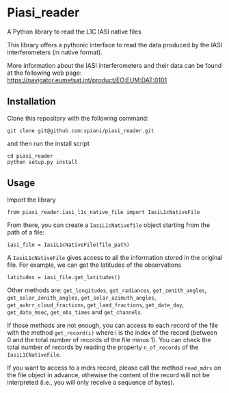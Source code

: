 # Piasi_reader
A Python library to read the L1C IASI native files

This library offers a pythonic interface to read the data
produced by the IASI interferometers (in native format).

More information about the IASI interferometers and
their data can be found at the following web page:
<https://navigator.eumetsat.int/product/EO:EUM:DAT:0101>

## Installation

Clone this repository with the following command:

```
git clone git@github.com:spiani/piasi_reader.git
```

and then run the install script

```
cd piasi_reader
python setup.py install
```

## Usage
Import the library

```
from piasi_reader.iasi_l1c_native_file import IasiL1cNativeFile
```

From there, you can create a `IasiL1cNativefile` object starting
from the path of a file:

```
iasi_file = IasiL1cNativeFile(file_path)
```

A `IasiL1cNativeFile` gives access to all the information stored in the
original file. For example, we can get the latitudes of the observations

```
latitudes = iasi_file.get_latitudes()
```

Other methods are: `get_longitudes`, `get_radiances`, `get_zenith_angles`,
`get_solar_zenith_angles`, `get_solar_azimuth_angles`, `get_avhrr_cloud_fractions`,
`get_land_fractions`, `get_date_day`, `get_date_msec`, `get_obs_times` and
`get_channels`.

If those methods are not enough, you can access to each record of the file with the
method `get_record(i)` where i is the index of the record (between 0 and the total
number of records of the file minus 1). You can check the total number of records
by reading the property `n_of_records` of the `IasiL1CNativeFile`.

If you want to access to a mdrs record, please call the method `read_mdrs` on the
file object in advance, othewise the content of the record will not be
interpreted (i.e., you will only receive a sequence of bytes).
